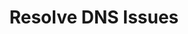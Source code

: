 ---
sidebar_position: 2
title: "Resolve DNS Issues"
sidebar_label: "Resolve DNS Issues"
description: "Fix name resolution problems in Debian environments - troubleshoot DNS failures, resolve hostname lookup issues, fix domain resolution, and restore naming services."
keywords:
  - "debian dns issues"
  - "name resolution problems"
  - "dns troubleshooting"
  - "hostname lookup"
  - "domain resolution"
tags:
  - debian
  - dns-issues
  - name-resolution
  - dns-troubleshooting
  - hostname-resolution
slug: /linux/debian/troubleshooting/network-issues/resolve-dns-issues
---